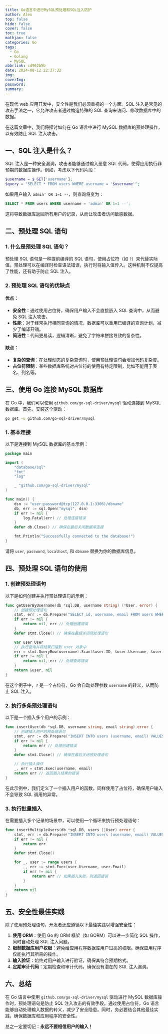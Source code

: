 ```yaml
---
title: Go语言中进行MySQL预处理和SQL注入防护
author: Alex
top: false
hide: false
cover: false
toc: true
mathjax: false
categories: Go
tags:
  - Go
  - Golang
  - MySQL
abbrlink: cd962b5b
date: 2024-08-12 22:37:32
img:
coverImg:
password:
summary:
---
```


在现代 web 应用开发中，安全性是我们必须重视的一个方面。SQL 注入是常见的攻击手法之一，它允许攻击者通过构造特殊的 SQL 查询来访问、修改数据库中的数据。

在这篇文章中，我们将探讨如何在 Go 语言中进行 MySQL 数据库的预处理操作，以有效防止 SQL 注入攻击。

## 一、SQL 注入是什么？

SQL 注入是一种安全漏洞，攻击者能够通过输入恶意 SQL 代码，使得应用执行非预期的数据库操作。例如，考虑以下代码片段：

```php
$username = $_GET['username'];
$query = "SELECT * FROM users WHERE username = '$username'";
```

如果用户输入 `admin' OR 1=1 --`，则查询将变为：

```sql
SELECT * FROM users WHERE username = 'admin' OR 1=1 --';
```

这将导致数据库返回所有用户的记录，从而让攻击者访问敏感数据。

## 二、预处理 SQL 语句

### 1. 什么是预处理 SQL 语句？

预处理 SQL 语句是一种提前编译的 SQL 语句，使用占位符（如 `?`）来代替实际值。预处理可以在编译时检查语法错误，执行时将输入值传入。这种机制不仅提高了性能，还有助于防止 SQL 注入。

### 2. 预处理 SQL 语句的优缺点

#### 优点：

- **安全性**：通过使用占位符，确保用户输入不会直接嵌入 SQL 查询中，从而避免 SQL 注入攻击。
- **性能**：对于经常执行相同查询的情况，数据库可以重用已编译的查询计划，减少了编译开销。
- **简洁性**：代码更易读，逻辑清晰，避免了字符串拼接导致的复杂性。

#### 缺点：

- **复杂的查询**：在处理动态的复杂查询时，使用预处理语句会增加代码复杂度。
- **占位符限制**：某些数据库系统对占位符的使用有特定限制，比如不能用于表名、列名等。

## 三、使用 Go 连接 MySQL 数据库

在 Go 中，我们可以使用 `github.com/go-sql-driver/mysql` 驱动连接到 MySQL 数据库。首先，安装这个驱动：

```bash
go get -u github.com/go-sql-driver/mysql
```

### 1. 基本连接

以下是连接到 MySQL 数据库的基本示例：

```go
package main

import (
    "database/sql"
    "fmt"
    "log"

    _ "github.com/go-sql-driver/mysql"
)

func main() {
    dsn := "user:password@tcp(127.0.0.1:3306)/dbname"
    db, err := sql.Open("mysql", dsn)
    if err != nil {
        log.Fatal(err) // 处理连接错误
    }
    defer db.Close() // 确保在最后关闭数据库连接

    fmt.Println("Successfully connected to the database!")
}
```

请将 `user`, `password`, `localhost`, 和 `dbname` 替换为你的数据库信息。

## 四、预处理 SQL 语句的使用

### 1. 创建预处理语句

以下是如何创建并执行预处理语句的示例：

```go
func getUserByUsername(db *sql.DB, username string) (*User, error) {
    // 创建预处理语句
    stmt, err := db.Prepare("SELECT id, username, email FROM users WHERE username = ?")
    if err != nil {
        return nil, err // 处理创建错误
    }
    defer stmt.Close() // 确保在最后关闭预处理语句

    var user User
    // 执行查询并将结果扫描到 user 对象中
    err = stmt.QueryRow(username).Scan(&user.ID, &user.Username, &user.Email)
    if err != nil {
        return nil, err // 处理查询错误
    }
    return &user, nil
}
```

在这个例子中，`?` 是一个占位符，Go 会自动处理参数 `username` 的转义，从而防止 SQL 注入。

### 2. 执行多条预处理语句

以下是一个插入多个用户的示例：

```go
func insertUser(db *sql.DB, username string, email string) error {
    // 创建插入用户的预处理语句
    stmt, err := db.Prepare("INSERT INTO users (username, email) VALUES (?, ?)")
    if err != nil {
        return err // 处理创建错误
    }
    defer stmt.Close() // 确保在最后关闭预处理语句

    // 执行插入操作
    _, err = stmt.Exec(username, email)
    return err // 返回插入结果的错误
}
```

在此示例中，我们定义了一个插入用户的函数，同样使用了占位符，确保用户输入不会导致 SQL 调用的异常。

### 3. 执行批量插入

在需要插入多个记录的场景中，可以使用一个循环来执行预处理语句：

```go
func insertMultipleUsers(db *sql.DB, users []User) error {
    stmt, err := db.Prepare("INSERT INTO users (username, email) VALUES (?, ?)")
    if err != nil {
        return err
    }
    defer stmt.Close()

    for _, user := range users {
        _, err := stmt.Exec(user.Username, user.Email)
        if err != nil {
            return err // 如果插入失败，则返回错误
        }
    }
    return nil
}
```

## 五、安全性最佳实践

除了使用预处理语句，开发者还应遵循以下最佳实践以增强安全性：

1. **使用 ORM**：使用 Go 的 ORM 框架（如 GORM）可以进一步简化 SQL 操作，同时自动处理 SQL 注入问题。
2. **限制数据库用户权限**：避免给应用程序数据库用户过高的权限。确保应用程序仅能执行其所需的操作。
3. **输入验证**：始终对用户输入进行验证，确保其符合预期格式。
4. **定期审计代码**：定期检查和审计代码，确保没有潜在的 SQL 注入漏洞。

## 六、总结

在 Go 语言中使用 `github.com/go-sql-driver/mysql` 驱动进行 MySQL 数据库操作时，预处理语句是防止 SQL 注入攻击的有效手段。通过使用占位符，Go 语言能够自动处理输入数据的转义，减少了安全隐患。同时，务必要结合其他最佳实践，确保数据库和应用程序的安全性。

总之一定要切记：**永远不要相信用户的输入！**